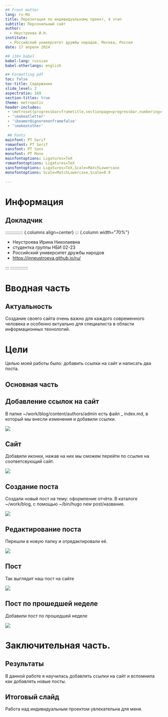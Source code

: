 ```yaml
---
## Front matter
lang: ru-RU
title: Перезнтация по индивидуальному проект, 4 этап
subtitle: Персональный сайт
author:
  - Неустроева И.Н.
institute:
  - Российский университет дружбы народов, Москва, Россия
date: 17 апреля 2024

## i18n babel
babel-lang: russian
babel-otherlangs: english

## Formatting pdf
toc: false
toc-title: Содержание
slide_level: 2
aspectratio: 169
section-titles: true
theme: metropolis
header-includes:
 - \metroset{progressbar=frametitle,sectionpage=progressbar,numbering=fraction}
 - '\makeatletter'
 - '\beamer@ignorenonframefalse'
 - '\makeatother'
 
 ## Fonts
mainfont: PT Serif
romanfont: PT Serif
sansfont: PT Sans
monofont: PT Mono
mainfontoptions: Ligatures=TeX
romanfontoptions: Ligatures=TeX
sansfontoptions: Ligatures=TeX,Scale=MatchLowercase
monofontoptions: Scale=MatchLowercase,Scale=0.9
 
---
```


# Информация

## Докладчик

:::::::::::::: {.columns align=center}
::: {.column width="70%"}

  * Неустроева Ирина Николаевна
  * студентка группы НБИ 02-23
  * Российский университет дружбы народов
  * <https://inneustroeva.github.io/ru/>

:::
::::::::::::::

# Вводная часть

## Актуальность

Создание своего сайта очень важно для каждого современного человека и особенно вктуально для специалиста в области информационных технологий. 

# Цели 

Целью моей работы было: добавить ссылки на сайт и написать два поста.

## Основная часть

## Добавление ссылок на сайт

В папке ~/work/blog/content/authors/admin есть файл _ index.md, в который мы внесли изменения и добавили ссылки. 

![](image/1.jpg)

## Сайт

Добавили иконки, нажав на них мы сможем перейти по ссылке на соответсвующий сайт.

![](image/2.jpg)

## Создание поста

Создали новый пост на тему: оформление отчёта. В каталоге ~/work/blog, с помощью ~/bin/hugo new post/название.

![](image/3.jpg)

## Редактирование поста 

Перешли в новую папку и отредактировали её. 

![](image/4.jpg)

## Пост 

Так выглядит наш пост на сайте 

![](image/5.jpg)

## Пост по прошедшей неделе

Добавили пост по прошедшей неделе

![](image/7.jpg)


# Заключительная чаcть.

## Результаты

В данной работе я научилась добавлять ссылки на сайт и вспомнила как добавлять новые посты.

## Итоговый слайд

Работа над индивидуальным проектом увлекательна для меня.



